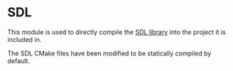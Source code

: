# SDL

This module is used to directly compile the [SDL library](https://www.libsdl.org/) into the project it is included in.  

The SDL CMake files have been modified to be statically compiled by default.
